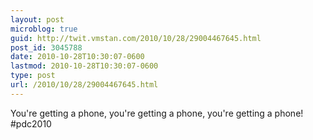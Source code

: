 ```yaml
---
layout: post
microblog: true
guid: http://twit.vmstan.com/2010/10/28/29004467645.html
post_id: 3045788
date: 2010-10-28T10:30:07-0600
lastmod: 2010-10-28T10:30:07-0600
type: post
url: /2010/10/28/29004467645.html
---
```

You're getting a phone, you're getting a phone, you're getting a phone! #pdc2010
